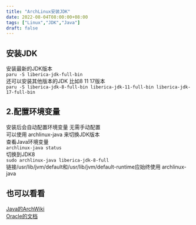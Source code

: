 ```yaml
---
title: "ArchLinux安装JDK"
date: 2022-08-04T08:00:00+08:00
tags: ["Linux","JDK","Java"]
draft: false
---
```


## 安装JDK

安装最新的JDK版本  
`paru -S liberica-jdk-full-bin`  
还可以安装其他版本的JDK 比如8 11 17版本  
`paru -S liberica-jdk-8-full-bin liberica-jdk-11-full-bin liberica-jdk-17-full-bin`

## 2.配置环境变量

安装后会自动配置环境变量 无需手动配置  
可以使用 archlinux-java 来切换JDK版本  
查看Java环境变量  
`archlinux-java status`  
切换到JDK8  
`sudo archlinux-java liberica-jdk-8-full`  
链接/usr/lib/jvm/default和/usr/lib/jvm/default-runtime应始终使用 archlinux-java

## 也可以看看

[Java的ArchWiki](https://wiki.archlinux.org/title/java)  
[Oracle的文档](https://docs.oracle.com/en/java/javase/)